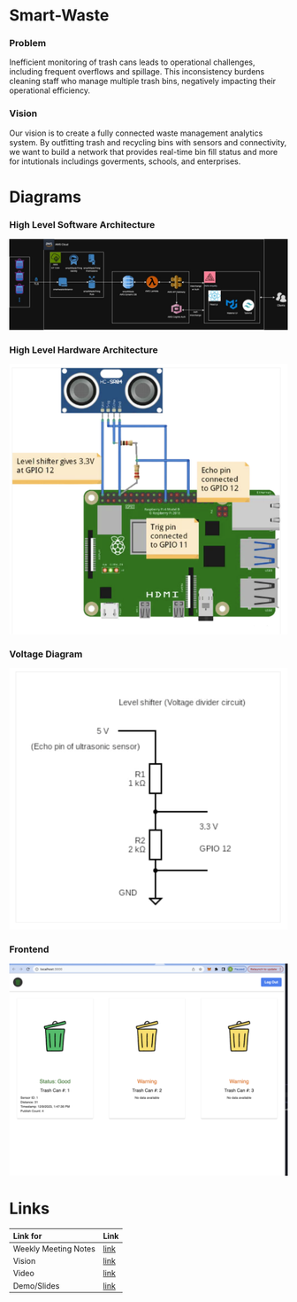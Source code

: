 # Smart-Waste


### Problem 
Inefficient monitoring of trash cans leads to operational challenges, including frequent overflows and spillage. This inconsistency burdens cleaning staff who manage multiple trash bins, negatively impacting their operational efficiency.

### Vision
Our vision is to create a fully connected waste management analytics system. By outfitting trash and recycling bins with sensors and connectivity, we want to build a network that provides real-time bin fill status and more for intutionals includings goverments, schools, and enterprises.



# Diagrams 

### High Level Software Architecture
![High Level Software Architecture](assets/smartwaste-software-diagram.jpg)

### High Level Hardware Architecture
![High Level Hardware Architecture](assets/smartwaste-hardware-diagram.png)

### Voltage Diagram
![Voltage Diagram](assets/smartwaste-voltage-diagram.png)

### Frontend 
![Alt text](assets/smartwaste-frontend.png)


# Links

|     Link for     | Link                              | 
|:-------------------|:----------------------------------|
|Weekly Meeting Notes| [link](https://docs.google.com/document/d/1GXyXUnTMKGIcYvyj-8aEd7spdDEeYQJQScLqdhkhCxc/edit?usp=sharing)   |
|Vision              | [link](https://docs.google.com/document/d/19BQFE9qavzx0fWWvS-5EhH40ZsDCvB0uqDrFN7ACtwo/edit?usp=sharing)   |
|Video               | [link](https://drive.google.//)   |
|Demo/Slides         | [link](https://docs.google.com/presentation/d/12mB6Wt0_9NVAGVgqEKEsMamqNH9BfbzvOCWJjXsjpRA/edit?usp=sharing)   |



